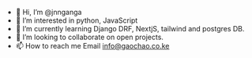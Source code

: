- 👋 Hi, I’m @jnnganga
- 👀 I’m interested in python, JavaScript 
- 🌱 I’m currently learning Django DRF, NextjS, tailwind and postgres DB.
- 💞️ I’m looking to collaborate on open projects.
- 📫 How to reach me Email info@gaochao.co.ke



<!---
jnnganga/jnnganga is a ✨ special ✨ repository because its `README.md` (this file) appears on your GitHub profile.
You can click the Preview link to take a look at your changes.
--->
